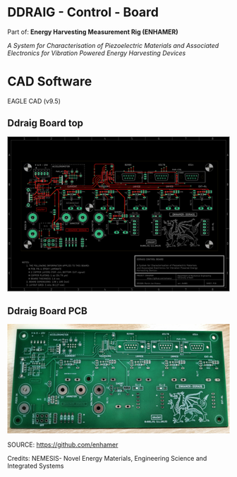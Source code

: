 # DDRAIG - Control - Board
Part of:
**Energy Harvesting Measurement Rig (ENHAMER)**

*A System for Characterisation of Piezoelectric Materials and Associated Electronics for Vibration Powered Energy Harvesting Devices*

# CAD Software
EAGLE CAD (v9.5)

## Ddraig Board top
![Ddraig Board top](_img/Ddraig_brd_top.png)

## Ddraig Board PCB
![Ddraig Board top](_img/Ddraig_barePCB.jpeg)


<!---
## Ddraig Board Assembled
-->

SOURCE: https://github.com/enhamer

Credits: NEMESIS- Novel Energy Materials, Engineering Science and Integrated Systems